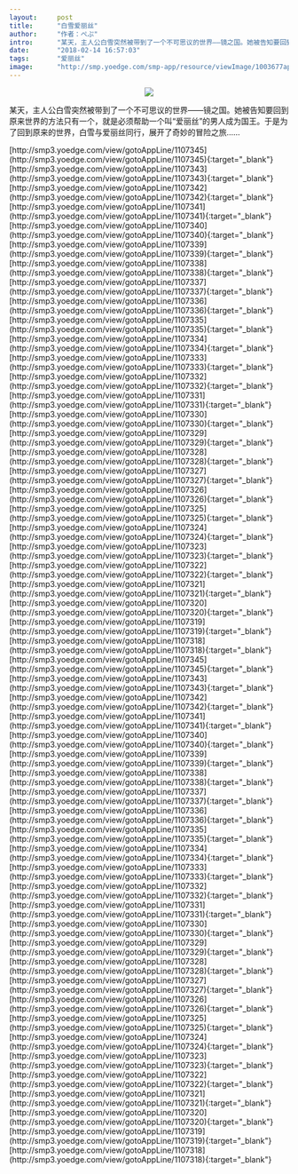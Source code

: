 ```yaml
---
layout:     post
title:      "白雪爱丽丝"
author:     "作者：ぺぷ"
intro:      "某天，主人公白雪突然被带到了一个不可思议的世界——镜之国。她被告知要回到原来世界的方法只有一个，就是必须帮助一个叫“爱丽丝”的男人成为国王。于是为了回到原来的世界，白雪与爱丽丝同行，展开了奇妙的冒险之旅……"
date:       "2018-02-14 16:57:03"
tags:       "爱丽丝"
image:      "http://smp.yoedge.com/smp-app/resource/viewImage/1003677appline.png"
---
```

<div style="text-align: center">
<p><img src="http://smp.yoedge.com/smp-app/resource/viewImage/1003677appline.png"/></p>
</div>
<p class="post-meta">
<span>某天，主人公白雪突然被带到了一个不可思议的世界——镜之国。她被告知要回到原来世界的方法只有一个，就是必须帮助一个叫“爱丽丝”的男人成为国王。于是为了回到原来的世界，白雪与爱丽丝同行，展开了奇妙的冒险之旅……</span>
</p>
[http://smp3.yoedge.com/view/gotoAppLine/1107345](http://smp3.yoedge.com/view/gotoAppLine/1107345){:target="_blank"}
[http://smp3.yoedge.com/view/gotoAppLine/1107343](http://smp3.yoedge.com/view/gotoAppLine/1107343){:target="_blank"}
[http://smp3.yoedge.com/view/gotoAppLine/1107342](http://smp3.yoedge.com/view/gotoAppLine/1107342){:target="_blank"}
[http://smp3.yoedge.com/view/gotoAppLine/1107341](http://smp3.yoedge.com/view/gotoAppLine/1107341){:target="_blank"}
[http://smp3.yoedge.com/view/gotoAppLine/1107340](http://smp3.yoedge.com/view/gotoAppLine/1107340){:target="_blank"}
[http://smp3.yoedge.com/view/gotoAppLine/1107339](http://smp3.yoedge.com/view/gotoAppLine/1107339){:target="_blank"}
[http://smp3.yoedge.com/view/gotoAppLine/1107338](http://smp3.yoedge.com/view/gotoAppLine/1107338){:target="_blank"}
[http://smp3.yoedge.com/view/gotoAppLine/1107337](http://smp3.yoedge.com/view/gotoAppLine/1107337){:target="_blank"}
[http://smp3.yoedge.com/view/gotoAppLine/1107336](http://smp3.yoedge.com/view/gotoAppLine/1107336){:target="_blank"}
[http://smp3.yoedge.com/view/gotoAppLine/1107335](http://smp3.yoedge.com/view/gotoAppLine/1107335){:target="_blank"}
[http://smp3.yoedge.com/view/gotoAppLine/1107334](http://smp3.yoedge.com/view/gotoAppLine/1107334){:target="_blank"}
[http://smp3.yoedge.com/view/gotoAppLine/1107333](http://smp3.yoedge.com/view/gotoAppLine/1107333){:target="_blank"}
[http://smp3.yoedge.com/view/gotoAppLine/1107332](http://smp3.yoedge.com/view/gotoAppLine/1107332){:target="_blank"}
[http://smp3.yoedge.com/view/gotoAppLine/1107331](http://smp3.yoedge.com/view/gotoAppLine/1107331){:target="_blank"}
[http://smp3.yoedge.com/view/gotoAppLine/1107330](http://smp3.yoedge.com/view/gotoAppLine/1107330){:target="_blank"}
[http://smp3.yoedge.com/view/gotoAppLine/1107329](http://smp3.yoedge.com/view/gotoAppLine/1107329){:target="_blank"}
[http://smp3.yoedge.com/view/gotoAppLine/1107328](http://smp3.yoedge.com/view/gotoAppLine/1107328){:target="_blank"}
[http://smp3.yoedge.com/view/gotoAppLine/1107327](http://smp3.yoedge.com/view/gotoAppLine/1107327){:target="_blank"}
[http://smp3.yoedge.com/view/gotoAppLine/1107326](http://smp3.yoedge.com/view/gotoAppLine/1107326){:target="_blank"}
[http://smp3.yoedge.com/view/gotoAppLine/1107325](http://smp3.yoedge.com/view/gotoAppLine/1107325){:target="_blank"}
[http://smp3.yoedge.com/view/gotoAppLine/1107324](http://smp3.yoedge.com/view/gotoAppLine/1107324){:target="_blank"}
[http://smp3.yoedge.com/view/gotoAppLine/1107323](http://smp3.yoedge.com/view/gotoAppLine/1107323){:target="_blank"}
[http://smp3.yoedge.com/view/gotoAppLine/1107322](http://smp3.yoedge.com/view/gotoAppLine/1107322){:target="_blank"}
[http://smp3.yoedge.com/view/gotoAppLine/1107321](http://smp3.yoedge.com/view/gotoAppLine/1107321){:target="_blank"}
[http://smp3.yoedge.com/view/gotoAppLine/1107320](http://smp3.yoedge.com/view/gotoAppLine/1107320){:target="_blank"}
[http://smp3.yoedge.com/view/gotoAppLine/1107319](http://smp3.yoedge.com/view/gotoAppLine/1107319){:target="_blank"}
[http://smp3.yoedge.com/view/gotoAppLine/1107318](http://smp3.yoedge.com/view/gotoAppLine/1107318){:target="_blank"}
[http://smp3.yoedge.com/view/gotoAppLine/1107345](http://smp3.yoedge.com/view/gotoAppLine/1107345){:target="_blank"}
[http://smp3.yoedge.com/view/gotoAppLine/1107343](http://smp3.yoedge.com/view/gotoAppLine/1107343){:target="_blank"}
[http://smp3.yoedge.com/view/gotoAppLine/1107342](http://smp3.yoedge.com/view/gotoAppLine/1107342){:target="_blank"}
[http://smp3.yoedge.com/view/gotoAppLine/1107341](http://smp3.yoedge.com/view/gotoAppLine/1107341){:target="_blank"}
[http://smp3.yoedge.com/view/gotoAppLine/1107340](http://smp3.yoedge.com/view/gotoAppLine/1107340){:target="_blank"}
[http://smp3.yoedge.com/view/gotoAppLine/1107339](http://smp3.yoedge.com/view/gotoAppLine/1107339){:target="_blank"}
[http://smp3.yoedge.com/view/gotoAppLine/1107338](http://smp3.yoedge.com/view/gotoAppLine/1107338){:target="_blank"}
[http://smp3.yoedge.com/view/gotoAppLine/1107337](http://smp3.yoedge.com/view/gotoAppLine/1107337){:target="_blank"}
[http://smp3.yoedge.com/view/gotoAppLine/1107336](http://smp3.yoedge.com/view/gotoAppLine/1107336){:target="_blank"}
[http://smp3.yoedge.com/view/gotoAppLine/1107335](http://smp3.yoedge.com/view/gotoAppLine/1107335){:target="_blank"}
[http://smp3.yoedge.com/view/gotoAppLine/1107334](http://smp3.yoedge.com/view/gotoAppLine/1107334){:target="_blank"}
[http://smp3.yoedge.com/view/gotoAppLine/1107333](http://smp3.yoedge.com/view/gotoAppLine/1107333){:target="_blank"}
[http://smp3.yoedge.com/view/gotoAppLine/1107332](http://smp3.yoedge.com/view/gotoAppLine/1107332){:target="_blank"}
[http://smp3.yoedge.com/view/gotoAppLine/1107331](http://smp3.yoedge.com/view/gotoAppLine/1107331){:target="_blank"}
[http://smp3.yoedge.com/view/gotoAppLine/1107330](http://smp3.yoedge.com/view/gotoAppLine/1107330){:target="_blank"}
[http://smp3.yoedge.com/view/gotoAppLine/1107329](http://smp3.yoedge.com/view/gotoAppLine/1107329){:target="_blank"}
[http://smp3.yoedge.com/view/gotoAppLine/1107328](http://smp3.yoedge.com/view/gotoAppLine/1107328){:target="_blank"}
[http://smp3.yoedge.com/view/gotoAppLine/1107327](http://smp3.yoedge.com/view/gotoAppLine/1107327){:target="_blank"}
[http://smp3.yoedge.com/view/gotoAppLine/1107326](http://smp3.yoedge.com/view/gotoAppLine/1107326){:target="_blank"}
[http://smp3.yoedge.com/view/gotoAppLine/1107325](http://smp3.yoedge.com/view/gotoAppLine/1107325){:target="_blank"}
[http://smp3.yoedge.com/view/gotoAppLine/1107324](http://smp3.yoedge.com/view/gotoAppLine/1107324){:target="_blank"}
[http://smp3.yoedge.com/view/gotoAppLine/1107323](http://smp3.yoedge.com/view/gotoAppLine/1107323){:target="_blank"}
[http://smp3.yoedge.com/view/gotoAppLine/1107322](http://smp3.yoedge.com/view/gotoAppLine/1107322){:target="_blank"}
[http://smp3.yoedge.com/view/gotoAppLine/1107321](http://smp3.yoedge.com/view/gotoAppLine/1107321){:target="_blank"}
[http://smp3.yoedge.com/view/gotoAppLine/1107320](http://smp3.yoedge.com/view/gotoAppLine/1107320){:target="_blank"}
[http://smp3.yoedge.com/view/gotoAppLine/1107319](http://smp3.yoedge.com/view/gotoAppLine/1107319){:target="_blank"}
[http://smp3.yoedge.com/view/gotoAppLine/1107318](http://smp3.yoedge.com/view/gotoAppLine/1107318){:target="_blank"}


